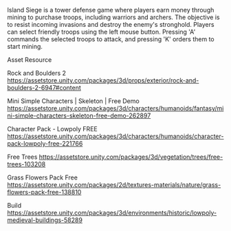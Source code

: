 Island Siege is a tower defense game where players earn money through mining to purchase troops, including warriors and archers. The objective is to resist incoming invasions and destroy the enemy's stronghold. Players can select friendly troops using the left mouse button. Pressing 'A' commands the selected troops to attack, and pressing 'K' orders them to start mining.

Asset Resource

Rock and Boulders 2
https://assetstore.unity.com/packages/3d/props/exterior/rock-and-boulders-2-6947#content

Mini Simple Characters | Skeleton | Free Demo
https://assetstore.unity.com/packages/3d/characters/humanoids/fantasy/mini-simple-characters-skeleton-free-demo-262897

Character Pack - Lowpoly FREE
https://assetstore.unity.com/packages/3d/characters/humanoids/character-pack-lowpoly-free-221766

Free Trees
https://assetstore.unity.com/packages/3d/vegetation/trees/free-trees-103208

Grass Flowers Pack Free
https://assetstore.unity.com/packages/2d/textures-materials/nature/grass-flowers-pack-free-138810

Build
https://assetstore.unity.com/packages/3d/environments/historic/lowpoly-medieval-buildings-58289
